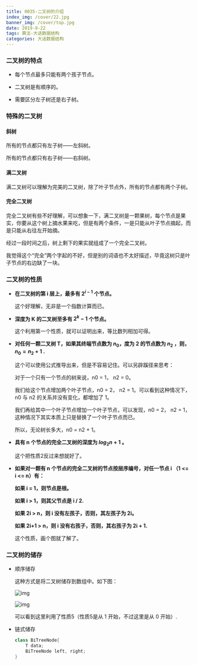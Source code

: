 ```yaml
---
title: 0035-二叉树的介绍
index_img: /cover/22.jpg
banner_img: /cover/top.jpg
date: 2019-9-22
tags: 算法-大话数据结构
categories: 大话数据结构
---
```




### 二叉树的特点

- 每个节点最多只能有两个孩子节点。

- 二叉树是有顺序的。

- 需要区分左子树还是右子树。



### 特殊的二叉树



#### 斜树

所有的节点都只有左子树——左斜树。

所有的节点都只有右子树——右斜树。



#### 满二叉树

满二叉树可以理解为完美的二叉树，除了叶子节点外，所有的节点都有两个子树。



#### 完全二叉树

完全二叉树有些不好理解，可以想象一下，满二叉树是一颗果树，每个节点是果实，你要从这个树上摘水果来吃，但是有两个条件，一是只能从叶子节点摘起，而是只能从右往左开始摘。

经过一段时间之后，树上剩下的果实就组成了一个完全二叉树。

我觉得这个“完全”两个字起的不好，但是别的词语也不太好描述，毕竟这树只是叶子节点的右边缺了一块。



### 二叉树的性质

- **在二叉树的第 i 层上，最多有 $2^{i-1}$ 个节点。**

  这个好理解，无非是一个指数计算而已。

- **深度为 K 的二叉树至多有 $2^k - 1$ 个节点。**

  这个利用第一个性质，就可以证明出来，等比数列相加可得。

- **对任何一颗二叉树 T，如果其终端节点数为 $n_0$，度为 2 的节点数为 $n_2$ ，则，$n_0 = n_2 + 1$ .**

  这个可以使用公式推导出来，但是不容易记住。可以另辟蹊径来思考：

  对于一个只有一个节点的树来说，n0 = 1， n2 = 0。

  我们给这个节点增加两个叶子节点，n0 = 2， n2 = 1。可以看到这种情况下，n0 与 n2 的关系并没有变化，都增加了 1。

  我们再给其中一个叶子节点增加一个叶子节点，可以发现，n0 = 2， n2 = 1，这种情况下其实本质上只是替换了一个叶子节点而已。

  所以，无论树长多大，n0 = n2 + 1。

- **具有 n 个节点的完全二叉树的深度为 $log_2n + 1$ 。**

  这个把性质2反过来想就好了。

- **如果对一颗有 n 个节点的完全二叉树的节点按层序编号，对任一节点 i （1 <= i <= n）有：**

  **如果 i = 1，则节点是根。**

  **如果 i > 1，则其父节点是 i / 2.**

  **如果 2i > n，则 i 没有左孩子，否则，其左孩子为 2i。**

  **如果 2i+1 > n，则 i 没有右孩子，否则，其右孩子为 2i + 1.**

  这个性质，画个图就了解了。



### 二叉树的储存

- 顺序储存

  这种方式是将二叉树储存到数组中。如下图：

   ![img](http://c.biancheng.net/uploads/allimg/190427/0946243158-1.gif) 

   ![img](http://c.biancheng.net/uploads/allimg/190427/094624F33-2.png) 

  可以看到这里利用了性质5（性质5是从 1 开始，不过这里是从 0 开始）.

- 链式储存

  ```java
  class BiTreeNode{
      T data;
      BiTreeNode left, right;
  }
  ```

  

